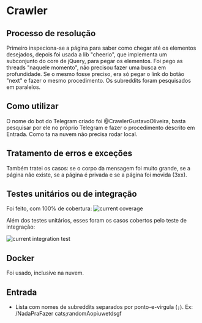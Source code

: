 # Crawler

## Processo de resolução
Primeiro inspeciona-se a página para saber como chegar até os elementos desejados, depois foi usada a lib "cheerio", que implementa um subconjunto do core de jQuery, para pegar os elementos.
Foi pego as threads "naquele momento", não precisou fazer uma busca em profundidade. Se o mesmo fosse preciso, era só pegar o link do botão "next" e fazer o mesmo procedimento.
Os subreddits foram pesquisados em paralelos.

## Como utilizar
O nome do bot do Telegram criado foi @CrawlerGustavoOliveira, basta pesquisar por ele no próprio Telegram e fazer o procedimento descrito em Entrada. Como ta na nuvem não precisa rodar local.

## Tratamento de erros e exceções
Também tratei os casos: se o corpo da mensagem foi muito grande, se a página não existe, se a página é privada e se a página foi movida (3xx).

## Testes unitários ou de integração
Foi feito, com 100% de cobertura:
![current coverage](https://i.ibb.co/tsptnCX/Screenshot-from-2019-09-24-07-36-17.png)

Além dos testes unitários, esses foram os casos cobertos pelo teste de integração:

![current integration test](https://i.ibb.co/86CnQ3b/Screenshot-from-2019-09-24-07-35-43.png)

## Docker
Foi usado, inclusive na nuvem.

## Entrada
- Lista com nomes de subreddits separados por ponto-e-vírgula (`;`). Ex: /NadaPraFazer cats;randomAopiuwetdsgf
